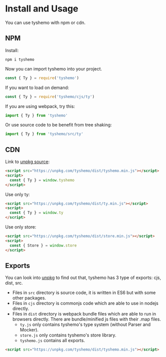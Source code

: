 # Install and Usage

You can use tyshemo with npm or cdn.

## NPM

Install:

```
npm i tyshemo
```

Now you can import tyshemo into your project.

```js
const { Ty } = require('tyshemo')
```

If you want to load on demand:

```js
const { Ty } = require('tyshemo/cjs/ty')
```

If you are using webpack, try this:

```js
import { Ty } from 'tyshemo'
```

Or use source code to be benefit from tree shaking:

```js
import { Ty } from 'tyshemo/src/ty'
```

## CDN

Link to [unpkg source](https://unpkg.com/browse/tyshemo@latest/):

```html
<script src="https://unpkg.com/tyshemo/dist/tyshemo.min.js"></script>
<script>
  const { Ty } = window.tyshemo
</script>
```

Use only ty:

```html
<script src="https://unpkg.com/tyshemo/dist/ty.min.js"></script>
<script>
  const { Ty } = window.ty
</script>
```

Use only store:

```html
<script src="https://unpkg.com/tyshemo/dist/store.min.js"></script>
<script>
  const { Store } = window.store
</script>
```

## Exports

You can look into [unpkg](https://unpkg.com/browse/tyshemo@latest/) to find out that, tyshemo has 3 type of exports: cjs, dist, src.

- Files in `src` directory is source code, it is written in ES6 but with some other packages.
- Files in `cjs` directory is commonjs code which are able to use in nodejs directly.
- Files in `dist` directory is webpack bundle files which are able to run in browsers directly. There are bundle/minified js files with their .map files.
  - `ty.js` only contains tyshemo's type system (without Parser and Mocker).
  - `store.js` only contains tyshemo's store library.
  - `tyshemo.js` contains all exports.

```html
<script src="https://unpkg.com/tyshemo/dist/tyshemo.min.js"></script>
```
